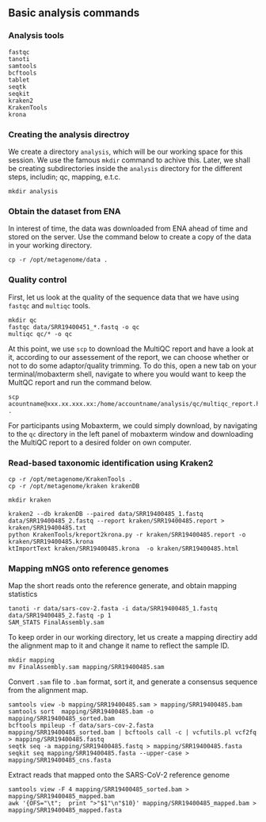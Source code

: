 ## Basic analysis commands

### Analysis tools

```
fastqc
tanoti
samtools
bcftools
tablet
seqtk
seqkit
kraken2
KrakenTools
krona
```

### Creating the analysis directroy

We create a directory `analysis`, which will be our working space for this session. We use the famous `mkdir` command to achive this. Later, we shall be creating subdirectories inside the `analysis` directory for the different steps, includin; qc, mapping, e.t.c.

```
mkdir analysis
```

### Obtain the dataset from ENA

In interest of time, the data was downloaded from ENA ahead of time and stored on the server. Use the command below to create a copy of the data in your working directory.

```
cp -r /opt/metagenome/data .
```

### Quality control

First, let us look at the quality of the sequence data that we have using `fastqc` and `multiqc` tools.

```
mkdir qc
fastqc data/SRR19400451_*.fastq -o qc
multiqc qc/* -o qc 
```

At this point, we use `scp` to download the MultiQC report and have a look at it, according to our assessement of the report, we can choose whether or not to do some adaptor/quality trimming. To do this, open a new tab on your terminal/mobaxterm shell, navigate to where you would want to keep the MultQC report and run the command below.

```
scp acountname@xxx.xx.xxx.xx:/home/accountname/analysis/qc/multiqc_report.html .
```
For participants using Mobaxterm, we could simply download, by navigating to the `qc` directory in the left panel of mobaxterm window and downloading the MultiQC report to a desired folder on own computer. 

### Read-based taxonomic identification using Kraken2

```
cp -r /opt/metagenome/KrakenTools .
cp -r /opt/metagenome/kraken krakenDB

mkdir kraken

kraken2 --db krakenDB --paired data/SRR19400485_1.fastq data/SRR19400485_2.fastq --report kraken/SRR19400485.report > kraken/SRR19400485.txt
python KrakenTools/kreport2krona.py -r kraken/SRR19400485.report -o kraken/SRR19400485.krona 
ktImportText kraken/SRR19400485.krona  -o kraken/SRR19400485.html
```

### Mapping mNGS onto reference genomes

Map the short reads onto the reference generate, and obtain mapping statistics

```
tanoti -r data/sars-cov-2.fasta -i data/SRR19400485_1.fastq data/SRR19400485_2.fastq -p 1
SAM_STATS FinalAssembly.sam
```

To keep order in our working directory, let us create a mapping directiry add the alignment map to it and change it name to reflect the sample ID. 

```
mkdir mapping
mv FinalAssembly.sam mapping/SRR19400485.sam
```

Convert `.sam` file to `.bam` format, sort it, and generate a consensus sequence from the alignment map.

```
samtools view -b mapping/SRR19400485.sam > mapping/SRR19400485.bam
samtools sort  mapping/SRR19400485.bam -o mapping/SRR19400485_sorted.bam
bcftools mpileup -f data/sars-cov-2.fasta mapping/SRR19400485_sorted.bam | bcftools call -c | vcfutils.pl vcf2fq > mapping/SRR19400485.fastq
seqtk seq -a mapping/SRR19400485.fastq > mapping/SRR19400485.fasta
seqkit seq mapping/SRR19400485.fasta --upper-case > mapping/SRR19400485_cns.fasta
```
 
Extract reads that mapped onto the SARS-CoV-2 reference genome

```
samtools view -F 4 mapping/SRR19400485_sorted.bam > mapping/SRR19400485_mapped.bam
awk '{OFS="\t";  print ">"$1"\n"$10}' mapping/SRR19400485_mapped.bam > mapping/SRR19400485_mapped.fasta
```
